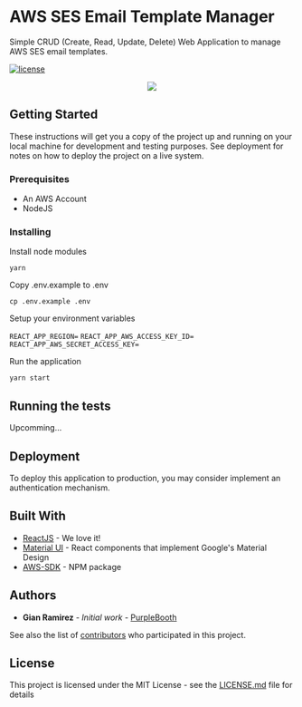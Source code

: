 # AWS SES Email Template Manager

Simple CRUD (Create, Read, Update, Delete) Web Application to manage AWS SES email templates.

[![license](https://camo.githubusercontent.com/76f0e887c183ccc31c1cb63c33d2dbf48cb2df51/68747470733a2f2f696d672e736869656c64732e696f2f62616467652f4c6963656e73652d4d49542d677265656e2e737667)](https://github.com/aprendiendola/aws-ses-email-template-manager/blob/master/LICENSE)

<div style="text-align:center"><img src ="https://i.imgur.com/70HVE7O.png" /></div>

## Getting Started

These instructions will get you a copy of the project up and running on your local machine for development and testing purposes. See deployment for notes on how to deploy the project on a live system.

### Prerequisites

- An AWS Account
- NodeJS

### Installing

Install node modules

`yarn`

Copy .env.example to .env

`cp .env.example .env`

Setup your environment variables

`REACT_APP_REGION=`
`REACT_APP_AWS_ACCESS_KEY_ID=`
`REACT_APP_AWS_SECRET_ACCESS_KEY=`

Run the application

`yarn start`

## Running the tests

Upcomming...

## Deployment

To deploy this application to production, you may consider implement an authentication mechanism.

## Built With

- [ReactJS](https://reactjs.org/) - We love it!
- [Material UI](https://material-ui.com/) - React components that implement Google's Material Design
- [AWS-SDK](https://www.npmjs.com/package/aws-sdk) - NPM package

## Authors

- **Gian Ramirez** - _Initial work_ - [PurpleBooth](https://github.com/zendostrike)

See also the list of [contributors](https://github.com/aprendiendola/aws-ses-email-template-manager/contributors) who participated in this project.

## License

This project is licensed under the MIT License - see the [LICENSE.md](LICENSE.md) file for details
